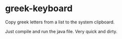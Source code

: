 # greek-keyboard
Copy greek letters from a list to the system clipboard.

Just compile and run the java file. Very quick and dirty.
